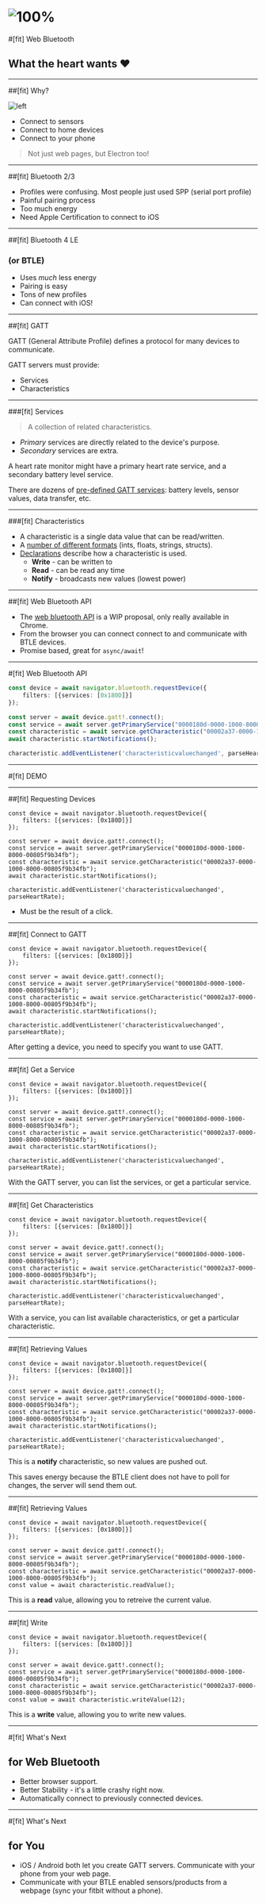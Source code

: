 # ![100%](https://logoeps.com/wp-content/uploads/2011/08/bluetooth-logo-vector.png)

#[fit]  Web Bluetooth
## What the heart wants :heart:

---

##[fit] Why?

![left](https://encrypted-tbn0.gstatic.com/images?q=tbn:ANd9GcQUs-w-SHFMutxLjf5CIlplF5flYUk8yaRL1gXPO2fj7bpcccSzxw)

- Connect to sensors
- Connect to home devices
- Connect to your phone

> Not just web pages, but Electron too!

---

##[fit] Bluetooth 2/3

- Profiles were confusing. Most people just used SPP (serial port profile)
- Painful pairing process
- Too much energy
- Need Apple Certification to connect to iOS

---

##[fit] Bluetooth 4 LE
### (or **BTLE**)

- Uses *much* less energy
- Pairing is easy
- Tons of new profiles
- Can connect with iOS!

---

##[fit] GATT

GATT (General Attribute Profile) defines a protocol for many devices to communicate.

GATT servers must provide:

- Services
- Characteristics

---

###[fit] Services
> A collection of related characteristics.

- *Primary* services are directly related to the device's purpose.
- *Secondary* services are extra.

A heart rate monitor might have a primary heart rate service, and a secondary battery level service.

There are dozens of [pre-defined GATT services](https://www.bluetooth.com/specifications/gatt/services): battery levels, sensor values, data transfer, etc.

---

###[fit] Characteristics

- A characteristic is a single data value that can be read/written.
- A [number of different formats](https://www.bluetooth.com/specifications/assigned-numbers/format-types) (ints, floats, strings, structs).
- [Declarations](https://www.bluetooth.com/specifications/gatt/viewer?attributeXmlFile=org.bluetooth.attribute.gatt.characteristic_declaration.xml) describe how a characteristic is used.
  - **Write** - can be written to
  - **Read** - can be read any time
  - **Notify** - broadcasts new values (lowest power)

---

##[fit] Web Bluetooth API

- The [web bluetooth API](https://webbluetoothcg.github.io/web-bluetooth/) is a WIP proposal, only really available in Chrome.
- From the browser you can connect connect to and communicate with BTLE devices.
- Promise based, great for `async/await`!

---


#[fit] Web Bluetooth API

```typescript
const device = await navigator.bluetooth.requestDevice({
    filters: [{services: [0x180D]}]
});

const server = await device.gatt!.connect();
const service = await server.getPrimaryService("0000180d-0000-1000-8000-00805f9b34fb");
const characteristic = await service.getCharacteristic("00002a37-0000-1000-8000-00805f9b34fb");
await characteristic.startNotifications();

characteristic.addEventListener('characteristicvaluechanged', parseHeartRate);
```

---

#[fit] DEMO

---

##[fit] Requesting Devices 

```typescript, [.highlight: 1-3]
const device = await navigator.bluetooth.requestDevice({
    filters: [{services: [0x180D]}]
});

const server = await device.gatt!.connect();
const service = await server.getPrimaryService("0000180d-0000-1000-8000-00805f9b34fb");
const characteristic = await service.getCharacteristic("00002a37-0000-1000-8000-00805f9b34fb");
await characteristic.startNotifications();

characteristic.addEventListener('characteristicvaluechanged', parseHeartRate);
```

- Must be the result of a click.

---

##[fit] Connect to GATT

```typescript, [.highlight: 5]
const device = await navigator.bluetooth.requestDevice({
    filters: [{services: [0x180D]}]
});

const server = await device.gatt!.connect();
const service = await server.getPrimaryService("0000180d-0000-1000-8000-00805f9b34fb");
const characteristic = await service.getCharacteristic("00002a37-0000-1000-8000-00805f9b34fb");
await characteristic.startNotifications();

characteristic.addEventListener('characteristicvaluechanged', parseHeartRate);
```

After getting a device, you need to specify you want to use GATT.

---

##[fit] Get a Service

```typescript, [.highlight: 6]
const device = await navigator.bluetooth.requestDevice({
    filters: [{services: [0x180D]}]
});

const server = await device.gatt!.connect();
const service = await server.getPrimaryService("0000180d-0000-1000-8000-00805f9b34fb");
const characteristic = await service.getCharacteristic("00002a37-0000-1000-8000-00805f9b34fb");
await characteristic.startNotifications();

characteristic.addEventListener('characteristicvaluechanged', parseHeartRate);
```

With the GATT server, you can list the services, or get a particular service.

---

##[fit] Get Characteristics

```typescript, [.highlight: 7]
const device = await navigator.bluetooth.requestDevice({
    filters: [{services: [0x180D]}]
});

const server = await device.gatt!.connect();
const service = await server.getPrimaryService("0000180d-0000-1000-8000-00805f9b34fb");
const characteristic = await service.getCharacteristic("00002a37-0000-1000-8000-00805f9b34fb");
await characteristic.startNotifications();

characteristic.addEventListener('characteristicvaluechanged', parseHeartRate);
```

With a service, you can list available characteristics, or get a particular characteristic.

---

##[fit] Retrieving Values

```typescript, [.highlight: 8-10]
const device = await navigator.bluetooth.requestDevice({
    filters: [{services: [0x180D]}]
});

const server = await device.gatt!.connect();
const service = await server.getPrimaryService("0000180d-0000-1000-8000-00805f9b34fb");
const characteristic = await service.getCharacteristic("00002a37-0000-1000-8000-00805f9b34fb");
await characteristic.startNotifications();

characteristic.addEventListener('characteristicvaluechanged', parseHeartRate);
```

This is a **notify** characteristic, so new values are pushed out.

This saves energy because the BTLE client does not have to poll for changes, the server will send them out.

---

##[fit] Retrieving Values

```typescript, [.highlight: 8]
const device = await navigator.bluetooth.requestDevice({
    filters: [{services: [0x180D]}]
});

const server = await device.gatt!.connect();
const service = await server.getPrimaryService("0000180d-0000-1000-8000-00805f9b34fb");
const characteristic = await service.getCharacteristic("00002a37-0000-1000-8000-00805f9b34fb");
const value = await characteristic.readValue();
```

This is a **read** value, allowing you to retreive the current value.

---

##[fit] Write

```typescript, [.highlight: 8]
const device = await navigator.bluetooth.requestDevice({
    filters: [{services: [0x180D]}]
});

const server = await device.gatt!.connect();
const service = await server.getPrimaryService("0000180d-0000-1000-8000-00805f9b34fb");
const characteristic = await service.getCharacteristic("00002a37-0000-1000-8000-00805f9b34fb");
const value = await characteristic.writeValue(12);
```

This is a **write** value, allowing you to write new values.

------

#[fit] What's Next
## for Web Bluetooth

- Better browser support.
- Better Stability - it's a little crashy right now.
- Automatically connect to previously connected devices.

---
#[fit] What's Next
## for **You**

- iOS / Android both let you create GATT servers. Communicate with your phone from your web page.
- Communicate with your BTLE enabled sensors/products from a webpage (sync your fitbit without a phone).

